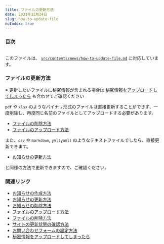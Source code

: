 ```yaml
---
title: ファイルの更新方法
date: 2021年12月24日
slug: how-to-update-file
noIndex: true
---
```


### 目次

```toc

```

このファイルは、 [`src/contents/news/how-to-update-file.md`](https://github.com/sshihci/sshihci.github.io/blob/develop/src/contents/news/how-to-update-file.md) に対応しています。

### ファイルの更新方法

※ 更新したいファイルに秘密情報が含まれる場合は [秘密情報をアップロードしてしまったら](../how-to-remove-from-git-history) も合わせてご確認ください

`pdf` や `xlsx` のようなバイナリ形式のファイルは直接更新することができず、一度削除し、再度同じ名前のファイルとしてアップロードする必要があります。

- [ファイルの削除方法](../how-to-delete-file)
- [ファイルのアップロード方法](../how-to-upload-file)

また、`csv` や `markdown`, `yml(yaml)` のようなテキストファイルでしたら、直接更新できます。

- [お知らせの更新方法](../how-to-update-news)

と同様の方法で更新できますので、ご確認ください。

### 関連リンク

- [お知らせの作成方法](../how-to-create-news)
- [お知らせの更新方法](../how-to-update-news)
- [お知らせの削除方法](../how-to-delete-news)
- [ファイルのアップロード方法](../how-to-upload-file)
- [ファイルの削除方法](../how-to-delete-file)
- [サイトの更新状態の確認方法](../how-to-check-deploy)
- [お問い合わせフォームの設定方法](../how-to-connect-contact-form)
- [秘密情報をアップロードしてしまったら](../how-to-remove-from-git-history)
